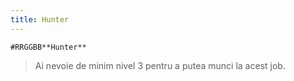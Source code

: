```yaml
---
title: Hunter
---
```


`#RRGGBB**Hunter**`
>Ai nevoie de minim nivel 3 pentru a putea munci la acest job.
